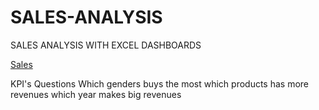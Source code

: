 # SALES-ANALYSIS
SALES ANALYSIS WITH EXCEL DASHBOARDS

<a href="https://github.com/Lindoh95/SALES-ANALYSIS/blob/main/CAPSTONE%20PROJECT.xlsx">  Sales</a>

KPI's Questions 
Which genders buys the most
which products has more revenues
which year makes big revenues


